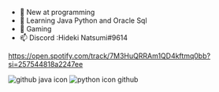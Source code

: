 - 👀 New at programming 
- 🌱 Learning Java Python and Oracle Sql
- 💞️ Gaming
- 📫 Discord :Hideki Natsumi#9614

https://open.spotify.com/track/7M3HuQRRAm1QD4kftmq0bb?si=257544818a2247ee

![github java icon](https://user-images.githubusercontent.com/96385473/153901397-0a11bc10-e9fe-449a-90c6-4d71aa19293a.png)
![python icon github](https://user-images.githubusercontent.com/96385473/153902034-38c5c3a2-8890-4b13-bf80-4a93eeca9800.png)
